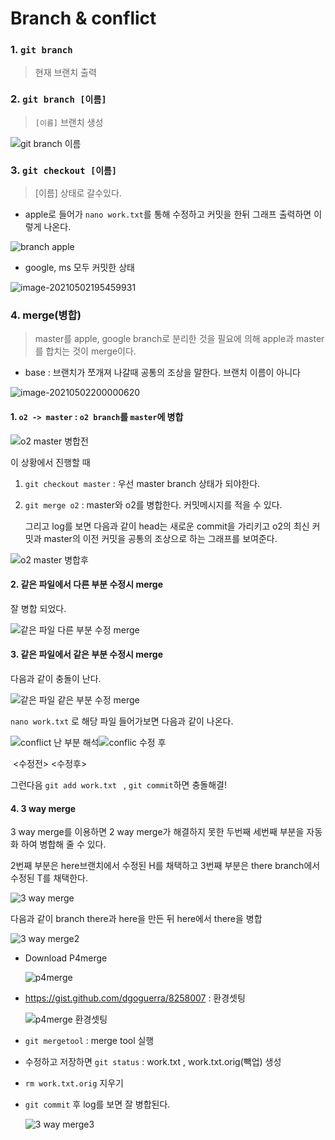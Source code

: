 # Branch & conflict

### 1. `git branch`

> 현재 브랜치 출력



### 2. `git branch [이름]`

> `[이름]` 브랜치 생성

![git branch  이름](https://user-images.githubusercontent.com/80496345/116816029-4e7c9480-ab9b-11eb-90bd-60d4e5868f1d.jpg)

### 3. `git checkout [이름]`

> [이름] 상태로 갈수있다.

- apple로 들어가 `nano work.txt`를 통해 수정하고 커밋을 한뒤 그래프 출력하면 이렇게 나온다.

![branch apple](https://user-images.githubusercontent.com/80496345/116816030-4e7c9480-ab9b-11eb-871c-3a4afcb94580.jpg)

- google, ms 모두 커밋한 상태

![image-20210502195459931](https://user-images.githubusercontent.com/80496345/116816358-8df7b080-ab9c-11eb-9c85-ce441b85bf2f.png)



### 4. merge(병합) 

> master를 apple, google branch로 분리한 것을 필요에 의해 apple과 master를 합치는 것이 merge이다.

- base : 브랜치가 쪼개져  나갈때 공통의 조상을 말한다. 브랜치 이름이 아니다

![image-20210502200000620](https://user-images.githubusercontent.com/80496345/116816306-64d72000-ab9c-11eb-8d38-d6a27278c235.png)

#### 1. `o2 -> master`  : `o2 branch`를 `master`에 병합 

![o2 master 병합전](https://user-images.githubusercontent.com/80496345/116816035-4fadc180-ab9b-11eb-8d7d-f5f934f7f0e3.jpg)

이 상황에서 진행할 때 

1. `git checkout master` : 우선 master branch 상태가 되야한다.

2. `git merge o2` : master와 o2를 병합한다. 커밋메시지를 적을 수 있다.

   그리고 log를 보면 다음과 같이 head는 새로운 commit을 가리키고  o2의 최신 커밋과 master의 이전 커밋을 공통의 조상으로 하는 그래프를 보여준다.

![o2 master 병합후](https://user-images.githubusercontent.com/80496345/116816036-4fadc180-ab9b-11eb-86fb-03f94e764f9a.jpg)



#### 2. 같은 파일에서 다른 부분 수정시 merge

잘 병합 되었다.

![같은 파일 다른 부분 수정 merge](https://user-images.githubusercontent.com/80496345/116816037-50465800-ab9b-11eb-9c59-12e46be670a6.jpg)



#### 3. 같은 파일에서 같은 부분 수정시 merge

다음과 같이 충돌이 난다.

![같은 파일 같은 부분 수정 merge](https://user-images.githubusercontent.com/80496345/116816040-50deee80-ab9b-11eb-8665-ab76c114ea43.jpg)

`nano work.txt` 로 해당 파일 들어가보면 다음과 같이 나온다.

![conflict 난 부분 해석](https://user-images.githubusercontent.com/80496345/116816038-50465800-ab9b-11eb-8dda-679ef581666d.jpg)![conflic 수정 후](https://user-images.githubusercontent.com/80496345/116816044-52101b80-ab9b-11eb-8e6a-299f2274b37d.jpg)

​		<수정전>										<수정후>

그런다음 `git add work.txt ` , `git commit`하면 충돌해결!  



#### 4. 3 way merge

3 way merge를 이용하면 2 way merge가 해결하지 못한 두번째 세번째 부분을 자동화 하여 병합해 줄 수 있다.

2번째 부분은 here브랜치에서 수정된 H를 채택하고 3번째 부분은 there branch에서 수정된 T를 채택한다.

![3 way merge](https://user-images.githubusercontent.com/80496345/116816045-52101b80-ab9b-11eb-8fba-a070ebb7ce00.jpg)

다음과 같이 branch there과 here을 만든 뒤 here에서 there을 병합

![3 way merge2](https://user-images.githubusercontent.com/80496345/116816047-52a8b200-ab9b-11eb-8dd2-ce4ff631c94b.jpg)

- Download P4merge 

  ![p4merge](https://user-images.githubusercontent.com/80496345/116816026-4cb2d100-ab9b-11eb-905b-8d1c4ac9e780.jpg)

- https://gist.github.com/dgoguerra/8258007 : 환경셋팅

  ![p4merge 환경셋팅](https://user-images.githubusercontent.com/80496345/116816027-4de3fe00-ab9b-11eb-8be1-4b7b5da2787e.jpg)

- `git mergetool` : merge tool 실행

- 수정하고 저장하면 `git status` : work.txt , work.txt.orig(빽업) 생성

- `rm work.txt.orig` 지우기

- `git commit` 후 log를 보면 잘 병합된다.

  ![3 way merge3](https://user-images.githubusercontent.com/80496345/116816028-4de3fe00-ab9b-11eb-9b62-beb2479d4430.jpg)

